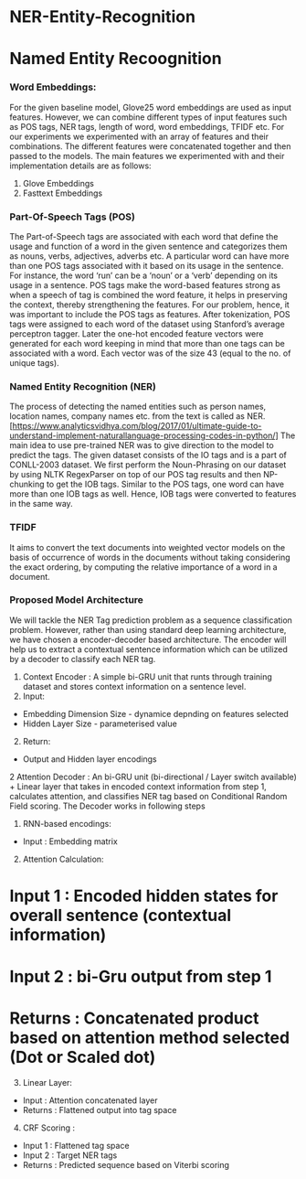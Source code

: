 # NER-Entity-Recognition
# Named Entity Recoognition

### Word Embeddings:
  For the given baseline model, Glove25 word embeddings are used as input features. However, we can combine different types of input features such as POS tags, NER tags, length of word, word embeddings, TFIDF etc. For our experiments we experimented with an array of features and their combinations. The different features were concatenated together and then passed to the models. The main features we experimented with and their implementation details are as follows:
1. Glove Embeddings
2. Fasttext Embeddings

### Part-Of-Speech Tags (POS)
  The Part-of-Speech tags are associated with each word that define the usage and function of a word in the given sentence and categorizes them as nouns, verbs, adjectives, adverbs etc. A particular word can have more than one POS tags associated with it based on its usage in the sentence. For instance, the word ‘run’ can be a ‘noun’ or a ‘verb’ depending on its usage in a sentence. POS tags make the word-based features strong as when a speech of tag is combined the word
feature, it helps in preserving the context, thereby strengthening the features. For our problem, hence, it was important to include the POS tags as features. After tokenization, POS tags were assigned to each word of the dataset using Stanford’s average perceptron tagger. Later the one-hot encoded feature vectors were generated for each word keeping in mind that more than one tags can be associated with a word. Each vector was of the size 43 (equal to the no. of unique tags).

### Named Entity Recognition (NER)
  The process of detecting the named entities such as person names, location names, company names etc. from the text is called as NER.[https://www.analyticsvidhya.com/blog/2017/01/ultimate-guide-to-understand-implement-naturallanguage-processing-codes-in-python/] 
The main idea to use pre-trained NER was to give direction to the model to predict the tags. The given dataset consists of the IO tags and is a part of CONLL-2003 dataset. We first perform the Noun-Phrasing on our dataset by using NLTK RegexParser on top of our POS tag results and then NP-chunking to get the IOB tags. Similar to the POS tags, one word can have more than one IOB tags as well. Hence, IOB tags were converted to features in the same way.

### TFIDF
  It aims to convert the text documents into weighted vector models on the basis of occurrence of words in the documents without taking considering the exact ordering, by computing the relative importance of a word in a document.

### Proposed Model Architecture
We will tackle the NER Tag prediction problem as a sequence classification problem. However, rather than using standard deep learning architecture, we have chosen a encoder-decoder based architecture. The encoder will help us to extract a contextual sentence information which can be utilized by a decoder to classify each NER tag.
1. Context Encoder :
  A simple bi-GRU unit that runts through training dataset and stores context information on a sentence level.
  1. Input:
  * Embedding Dimension Size - dynamice depnding on features selected
  * Hidden Layer Size - parameterised value
  2. Return:
  * Output and Hidden layer encodings

2 Attention Decoder :
  An bi-GRU unit (bi-directional / Layer switch available) + Linear layer that takes in encoded context information from step 1, calculates attention, and classifies NER tag based on Conditional Random Field scoring. The Decoder works in following steps
  1. RNN-based encodings:
  * Input : Embedding matrix
  2. Attention Calculation:
  # Input 1 : Encoded hidden states for overall sentence (contextual information)
  # Input 2 : bi-Gru output from step 1
  # Returns : Concatenated product based on attention method selected (Dot or Scaled dot)
3. Linear Layer:
- Input : Attention concatenated layer
- Returns : Flattened output into tag space
4. CRF Scoring :
- Input 1 : Flattened tag space
- Input 2 : Target NER tags
- Returns : Predicted sequence based on Viterbi scoring
